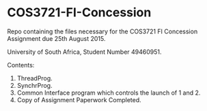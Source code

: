# COS3721-FI-Concession
Repo containing the files necessary for the COS3721 FI Concession Assignment due 25th August 2015.

University of South Africa, Student Number 49460951.

Contents:

1. ThreadProg.
2. SynchrProg.
3. Common Interface program which controls the launch of 1 and 2.
4. Copy of Assignment Paperwork Completed.

